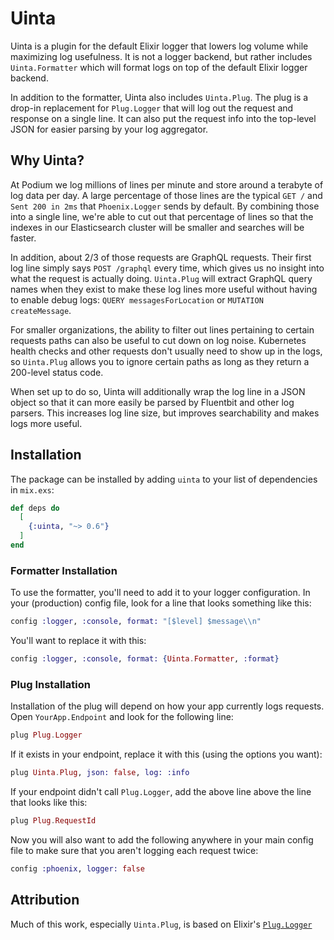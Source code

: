 # Uinta

Uinta is a plugin for the default Elixir logger that lowers log volume while
maximizing log usefulness. It is not a logger backend, but rather includes
`Uinta.Formatter` which will format logs on top of the default Elixir logger
backend.

In addition to the formatter, Uinta also includes `Uinta.Plug`. The plug is a
drop-in replacement for `Plug.Logger` that will log out the request and response
on a single line. It can also put the request info into the top-level JSON for
easier parsing by your log aggregator.

## Why Uinta?

At Podium we log millions of lines per minute and store around a terabyte of log
data per day. A large percentage of those lines are the typical `GET /` and
`Sent 200 in 2ms` that `Phoenix.Logger` sends by default. By combining those
into a single line, we're able to cut out that percentage of lines so that the
indexes in our Elasticsearch cluster will be smaller and searches will be
faster.

In addition, about 2/3 of those requests are GraphQL requests. Their first log
line simply says `POST /graphql` every time, which gives us no insight into what
the request is actually doing. `Uinta.Plug` will extract GraphQL query names
when they exist to make these log lines more useful without having to enable
debug logs: `QUERY messagesForLocation` or `MUTATION createMessage`.

For smaller organizations, the ability to filter out lines pertaining to certain
requests paths can also be useful to cut down on log noise. Kubernetes health
checks and other requests don't usually need to show up in the logs, so
`Uinta.Plug` allows you to ignore certain paths as long as they return a
200-level status code.

When set up to do so, Uinta will additionally wrap the log line in a JSON object
so that it can more easily be parsed by Fluentbit and other log parsers. This
increases log line size, but improves searchability and makes logs more useful.

## Installation

The package can be installed by adding `uinta` to your list of dependencies in
`mix.exs`:

```elixir
def deps do
  [
    {:uinta, "~> 0.6"}
  ]
end
```

### Formatter Installation

To use the formatter, you'll need to add it to your logger configuration. In
your (production) config file, look for a line that looks something like
this:

```elixir
config :logger, :console, format: "[$level] $message\\n"
```

You'll want to replace it with this:

```elixir
config :logger, :console, format: {Uinta.Formatter, :format}
```

### Plug Installation

Installation of the plug will depend on how your app currently logs requests.
Open `YourApp.Endpoint` and look for the following line:

```elixir
plug Plug.Logger
```

If it exists in your endpoint, replace it with this (using the options you
want):

```elixir
plug Uinta.Plug, json: false, log: :info
```

If your endpoint didn't call `Plug.Logger`, add the above line above the line
that looks like this:

```elixir
plug Plug.RequestId
```

Now you will also want to add the following anywhere in your main config file to
make sure that you aren't logging each request twice:

```elixir
config :phoenix, logger: false
```

## Attribution

Much of this work, especially `Uinta.Plug`, is based on Elixir's
[`Plug.Logger`](https://github.com/elixir-plug/plug/blob/v1.9.0/lib/plug/logger.ex)
